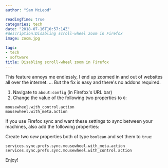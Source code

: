 ```yaml
---
author: "Sam McLeod"

readingTime: true
categories: tech
date: "2018-07-16T10:57:14Z"
#description:Disabling scroll-wheel zoom in Firefox
image: zoom.jpg

tags:
- tech
- software
title: Disabling scroll-wheel zoom in Firefox
---
```


This feature annoys me endlessly, I end up zoomed in and out of websites all over the internet.
... But the fix is easy and there's no addons required.

1. Navigate to `about:config` (in Firefox's URL bar)
2. Change the value of the following two properties to `0`:

```
mousewheel.with_control.action
mousewheel.with_meta.action
```
<!--more-->
If you use Firefox sync and want these settings to sync between your machines, also add the following properties:

Create two *new* properties both of type `boolean` and set them to `true`:

```
services.sync.prefs.sync.mousewheel.with_meta.action
services.sync.prefs.sync.mousewheel.with_control.action
```

Enjoy!
